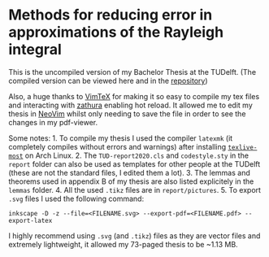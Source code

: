# Methods for reducing error in approximations of the Rayleigh integral
This is the uncompiled version of my Bachelor Thesis at the TUDelft.
(The compiled version can be viewed here and in the [repository](http://resolver.tudelft.nl/uuid:c48fa27f-d91b-4c07-a74b-6ac6762bc095))

Also, a huge thanks to [VimTeX](https://github.com/lervag/vimtex) for making it so easy to compile my tex files and interacting with [zathura](https://github.com/pwmt/zathura) enabling hot reload. It allowed me to edit my thesis in [NeoVim](https://github.com/neovim/neovim) whilst only needing to save the file in order to see the changes in my pdf-viewer.

Some notes:
    1.  To compile my thesis I used the compiler `latexmk` (it completely compiles without errors and warnings) after installing [`texlive-most`](https://archlinux.org/groups/x86_64/texlive-most/) on Arch Linux.
    2.  The `TUD-report2020.cls` and `codestyle.sty` in the `report` folder can also be used as templates for other people at the TUDelft (these are not the standard files, I edited them a lot).
    3.  The lemmas and theorems used in appendix B of my thesis are also listed explicitely in the `lemmas` folder.
    4.  All the used `.tikz` files are in `report/pictures`.
    5.  To export `.svg` files I used the following command:
```{bash}
inkscape -D -z --file=<FILENAME.svg> --export-pdf=<FILENAME.pdf> --export-latex
```
I highly recommend using `.svg` (and `.tikz`) files as they are vector files and extremely lightweight, it allowed my 73-paged thesis to be ~1.13 MB.
